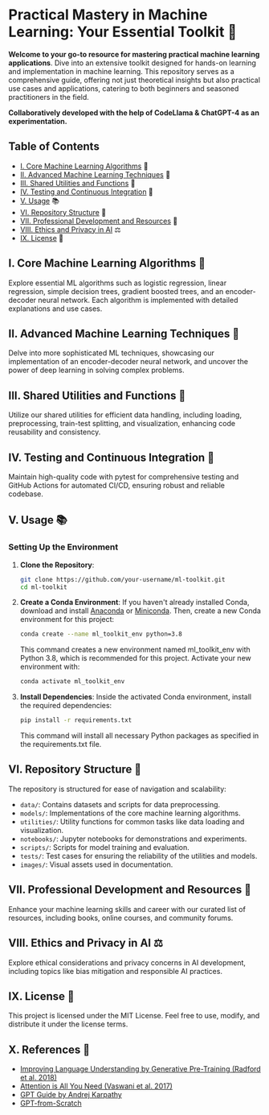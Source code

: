 # Practical Mastery in Machine Learning: Your Essential Toolkit 🌟
**Welcome to your go-to resource for mastering practical machine learning applications**. Dive into an extensive toolkit designed for hands-on learning and implementation in machine learning. This repository serves as a comprehensive guide, offering not just theoretical insights but also practical use cases and applications, catering to both beginners and seasoned practitioners in the field.

**Collaboratively developed with the help of CodeLlama & ChatGPT-4 as an experimentation.**

## Table of Contents
- [I. Core Machine Learning Algorithms](#i-core-machine-learning-algorithms) 🤖
- [II. Advanced Machine Learning Techniques](#ii-advanced-machine-learning-techniques) 🧠
- [III. Shared Utilities and Functions](#iii-shared-utilities-and-functions) 🔧
- [IV. Testing and Continuous Integration](#iv-testing-and-continuous-integration) 🚀
- [V. Usage](#v-usage) 📚
- [VI. Repository Structure](#vi-repository-structure) 📂
- [VII. Professional Development and Resources](#vii-professional-development-and-resources) 💼
- [VIII. Ethics and Privacy in AI](#viii-ethics-and-privacy-in-ai) ⚖️
- [IX. License](#ix-license) 📄

## I. Core Machine Learning Algorithms 🤖
Explore essential ML algorithms such as logistic regression, linear regression, simple decision trees, gradient boosted trees, and an encoder-decoder neural network. Each algorithm is implemented with detailed explanations and use cases.

## II. Advanced Machine Learning Techniques 🧠
Delve into more sophisticated ML techniques, showcasing our implementation of an encoder-decoder neural network, and uncover the power of deep learning in solving complex problems.

## III. Shared Utilities and Functions 🔧
Utilize our shared utilities for efficient data handling, including loading, preprocessing, train-test splitting, and visualization, enhancing code reusability and consistency.

## IV. Testing and Continuous Integration 🚀
Maintain high-quality code with pytest for comprehensive testing and GitHub Actions for automated CI/CD, ensuring robust and reliable codebase.

## V. Usage 📚
### Setting Up the Environment
1. **Clone the Repository**:
   ```bash
   git clone https://github.com/your-username/ml-toolkit.git
   cd ml-toolkit
   ```

2. **Create a Conda Environment**:
   If you haven't already installed Conda, download and install [Anaconda](https://www.anaconda.com/products/individual) or [Miniconda](https://docs.conda.io/en/latest/miniconda.html). Then, create a new Conda environment for this project:
   ```bash
   conda create --name ml_toolkit_env python=3.8
   ```
   This command creates a new environment named ml_toolkit_env with Python 3.8, which is recommended for this project. Activate your new environment with:
   ```bash
   conda activate ml_toolkit_env
   ```

3. **Install Dependencies**:
   Inside the activated Conda environment, install the required dependencies:
   ```bash
   pip install -r requirements.txt
   ```
   This command will install all necessary Python packages as specified in the requirements.txt file.

## VI. Repository Structure 📂
The repository is structured for ease of navigation and scalability:
- `data/`: Contains datasets and scripts for data preprocessing.
- `models/`: Implementations of the core machine learning algorithms.
- `utilities/`: Utility functions for common tasks like data loading and visualization.
- `notebooks/`: Jupyter notebooks for demonstrations and experiments.
- `scripts/`: Scripts for model training and evaluation.
- `tests/`: Test cases for ensuring the reliability of the utilities and models.
- `images/`: Visual assets used in documentation.

## VII. Professional Development and Resources 💼
Enhance your machine learning skills and career with our curated list of resources, including books, online courses, and community forums.

## VIII. Ethics and Privacy in AI ⚖️
Explore ethical considerations and privacy concerns in AI development, including topics like bias mitigation and responsible AI practices.

## IX. License 📄
This project is licensed under the MIT License. Feel free to use, modify, and distribute it under the license terms.

## X. References 📑

- [Improving Language Understanding by Generative Pre-Training (Radford et al. 2018)](https://cdn.openai.com/research-covers/language-unsupervised/language_understanding_paper.pdf)
- [Attention is All You Need (Vaswani et al. 2017)](https://arxiv.org/abs/1706.03762)
- [GPT Guide by Andrej Karpathy](https://m.youtube.com/watch?v=kCc8FmEb1nY)
- [GPT-from-Scratch](https://github.com/LaurenceLungo/GPT-from-Scratch)
